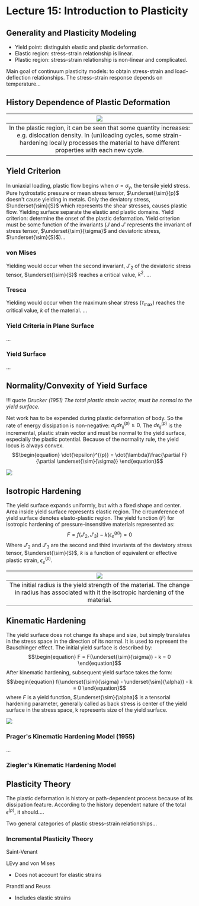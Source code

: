 <!-- 20230307T12:48 -->
# Lecture 15: Introduction to Plasticity
## Generality and Plasticity Modeling
- Yield point: distinguish elastic and plastic deformation.
- Elastic region: stress-strain relationship is linear.
- Plastic region: stress-strain relationship is non-linear and complicated.

Main goal of continuum plasticity models: to obtain stress-strain and load-deflection relationships.
The stress-strain response depends on temperature...

## History Dependence of Plastic Deformation
| ![](../../../attachments/lecture-15-introduction-to-plasticity/history_dependence_of_plastic_deformation-230307_180152_EST.png) |
|:--:|
| In the plastic region, it can be seen that some quantity increases: e.g. dislocation density. In (un)loading cycles, some strain-hardening locally processes the material to have different properties with each new cycle. |

## Yield Criterion
In uniaxial loading, plastic flow begins when $\sigma = \sigma_{y}$, the tensile yield stress.
Pure hydrostatic pressure or mean stress tensor, $\underset{\sim}{p}$ doesn't cause yielding in metals.
Only the deviatory stress, $\underset{\sim}{S}$ which represents the shear stresses, causes plastic flow.
Yielding surface separate the elastic and plastic domains.
Yield criterion: determine the onset of the plastic deformation.
Yield criterion must be some function of the invariants ($J$ and $J'$ represents the invariant of stress tensor, $\underset{\sim}{\sigma}$ and deviatoric stress, $\underset{\sim}{S}$)...

### von Mises
Yielding would occur when the second invariant, $J'_{2}$ of the deviatoric stress tensor, $\underset{\sim}{S}$ reaches a critical value, $k^{2}$.
...

### Tresca
Yielding would occur when the maximum shear stress ($\tau_{\text{max}}$) reaches the critical value, $k$ of the material.
...

### Yield Criteria in Plane Surface
...

### Yield Surface
...

## Normality/Convexity of Yield Surface
!!! quote <cite> Drucker (1951)
    The total plastic strain vector, must be normal to the yield surface.

Net work has to be expended during plastic deformation of body.
So the rate of energy dissipation is non-negative: $\sigma_{ij}d\epsilon_{ij}^{(p)} \geq 0$.
The $d\epsilon_{ij}^{(p)}$ is the incremental, plastic strain vector and must be normal to the yield surface, especially the plastic potential.
Because of the normality rule, the yield locus is always convex.
$$\begin{equation}
\dot{\epsilon}^{(p)} = \dot{\lambda}\frac{\partial F}{\partial \underset{\sim}{\sigma}}
\end{equation}$$

![](../../../attachments/lecture-15-introduction-to-plasticity/normality_convexity_of_yield_surface-230307_182820_EST.png)

## Isotropic Hardening
The yield surface expands uniformly, but with a fixed shape and center.
Area inside yield surface represents elastic region.
The circumference of yield surface denotes elasto-plastic region.
The yield function ($F$) for isotropic hardening of pressure-insensitive materials represented as: $$\begin{equation}
F = f(J'_{2}, J'_{3}) - k(\epsilon_{e}^{(p)}) = 0
\end{equation}$$
Where $J'_{2}$ and $J'_{3}$ are the second and third invariants of the deviatory stress tensor, $\underset{\sim}{S}$, $k$ is a function of equivalent or effective plastic strain, $\epsilon_{e}^{(p)}$.

| ![](../../../attachments/lecture-15-introduction-to-plasticity/isotropic_hardening-230307_183623_EST.png) |
|:--:|
| The initial radius is the yield strength of the material. The change in radius has associated with it the isotropic hardening of the material. |

## Kinematic Hardening
The yield surface does not change its shape and size, but simply translates in the stress space in the direction of its normal.
It is used to represent the Bauschinger effect.
The initial yield surface is described by: $$\begin{equation}
F = F(\underset{\sim}{\sigma}) - k = 0
\end{equation}$$
After kinematic hardening, subsequent yield surface takes the form: $$\begin{equation}
f(\underset{\sim}{\sigma} - \underset{\sim}{\alpha}) - k = 0
\end{equation}$$
where $F$ is a yield function, $\underset{\sim}{\alpha}$ is a tensorial hardening parameter, generally called as back stress is center of the yield surface in the stress space, k represents size of the yield surface.

![](../../../attachments/lecture-15-introduction-to-plasticity/kinematic_hardening-230307_184224_EST.png)

### Prager's Kinematic Hardening Model (1955)
...

### Ziegler's Kinematic Hardening Model

## Plasticity Theory
The plastic deformation is history or path-dependent process because of its dissipation feature.
According to the history dependent nature of the total $\epsilon^{(p)}$, it should....

Two general categories of plastic stress-strain relationships...

<!-- 20230309T12:49 -->

### Incremental Plasticity Theory
Saint-Venant

LEvy and von Mises
- Does not account for elastic strains

Prandtl and Reuss
- Includes elastic strains

